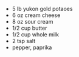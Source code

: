 - 5 lb yukon gold potaoes
- 6 oz cream cheese
- 8 oz sour cream
- 1/2 cup butter
- 1/2 cup whole milk
- 2 tsp salt
- pepper, paprika